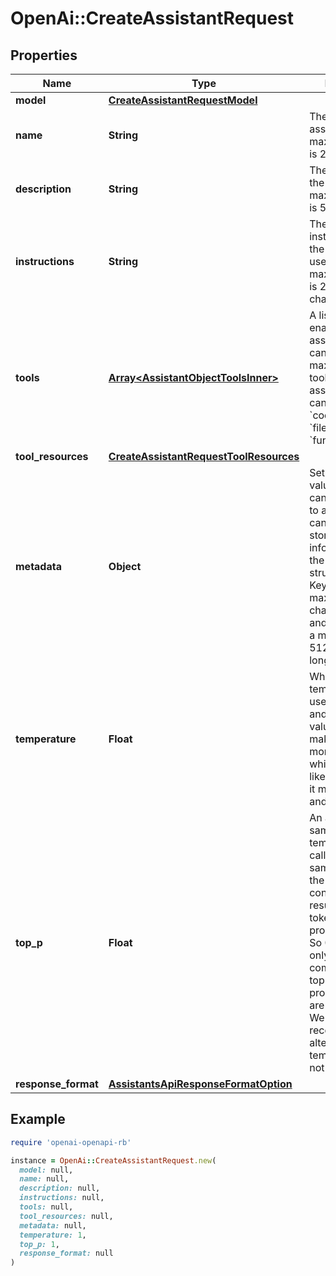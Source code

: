 # OpenAi::CreateAssistantRequest

## Properties

| Name | Type | Description | Notes |
| ---- | ---- | ----------- | ----- |
| **model** | [**CreateAssistantRequestModel**](CreateAssistantRequestModel.md) |  |  |
| **name** | **String** | The name of the assistant. The maximum length is 256 characters.  | [optional] |
| **description** | **String** | The description of the assistant. The maximum length is 512 characters.  | [optional] |
| **instructions** | **String** | The system instructions that the assistant uses. The maximum length is 256,000 characters.  | [optional] |
| **tools** | [**Array&lt;AssistantObjectToolsInner&gt;**](AssistantObjectToolsInner.md) | A list of tool enabled on the assistant. There can be a maximum of 128 tools per assistant. Tools can be of types &#x60;code_interpreter&#x60;, &#x60;file_search&#x60;, or &#x60;function&#x60;.  | [optional] |
| **tool_resources** | [**CreateAssistantRequestToolResources**](CreateAssistantRequestToolResources.md) |  | [optional] |
| **metadata** | **Object** | Set of 16 key-value pairs that can be attached to an object. This can be useful for storing additional information about the object in a structured format. Keys can be a maximum of 64 characters long and values can be a maximum of 512 characters long.  | [optional] |
| **temperature** | **Float** | What sampling temperature to use, between 0 and 2. Higher values like 0.8 will make the output more random, while lower values like 0.2 will make it more focused and deterministic.  | [optional][default to 1] |
| **top_p** | **Float** | An alternative to sampling with temperature, called nucleus sampling, where the model considers the results of the tokens with top_p probability mass. So 0.1 means only the tokens comprising the top 10% probability mass are considered.  We generally recommend altering this or temperature but not both.  | [optional][default to 1] |
| **response_format** | [**AssistantsApiResponseFormatOption**](AssistantsApiResponseFormatOption.md) |  | [optional] |

## Example

```ruby
require 'openai-openapi-rb'

instance = OpenAi::CreateAssistantRequest.new(
  model: null,
  name: null,
  description: null,
  instructions: null,
  tools: null,
  tool_resources: null,
  metadata: null,
  temperature: 1,
  top_p: 1,
  response_format: null
)
```

